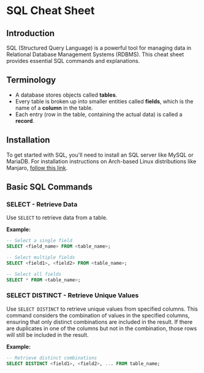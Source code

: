 # SQL Cheat Sheet

## Introduction
SQL (Structured Query Language) is a powerful tool for managing data in Relational Database Management Systems (RDBMS). This cheat sheet provides essential SQL commands and explanations.

## Terminology
* A database stores objects called **tables**.
* Every table is broken up into smaller entities called **fields**, which is the name of a **column** in the table.
* Each entry (row in the table, containing the actual data) is called a **record**.

## Installation
To get started with SQL, you'll need to install an SQL server like MySQL or MariaDB. For installation instructions on Arch-based Linux distributions like Manjaro, [follow this link](https://www.geeksforgeeks.org/how-to-install-and-configure-mysql-on-arch-based-linux-distributionsmanjaro/).

## Basic SQL Commands

### SELECT - Retrieve Data
Use `SELECT` to retrieve data from a table.

**Example:**
```sql
-- Select a single field
SELECT <field_name> FROM <table_name>;

-- Select multiple fields
SELECT <field1>, <field2> FROM <table_name>;

-- Select all fields
SELECT * FROM <table_name>;
```

### SELECT DISTINCT - Retrieve Unique Values

Use `SELECT DISTINCT` to retrieve unique values from specified columns. This command considers the combination of values in the specified columns, ensuring that only distinct combinations are included in the result. If there are duplicates in one of the columns but not in the combination, those rows will still be included in the result.

**Example:**
```sql
-- Retrieve distinct combinations
SELECT DISTINCT <field1>, <field2>, ... FROM table_name;
```
